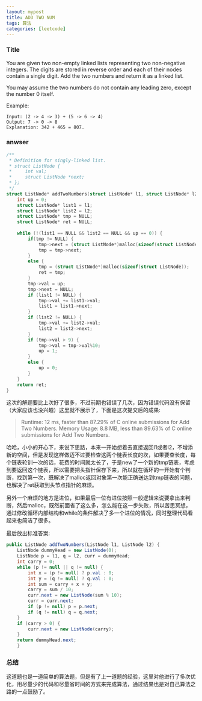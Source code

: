 ```yaml
---
layout: mypost
title: ADD TWO NUM 
tags: 算法
categories: [leetcode]
---
```


### Title 

You are given two non-empty linked lists representing two non-negative integers. The digits are stored in reverse order and each of their nodes contain a single digit. Add the two numbers and return it as a linked list.

You may assume the two numbers do not contain any leading zero, except the number 0 itself.

Example:
```
Input: (2 -> 4 -> 3) + (5 -> 6 -> 4)
Output: 7 -> 0 -> 8
Explanation: 342 + 465 = 807.
```

### anwser 

```c
/**
 * Definition for singly-linked list.
 * struct ListNode {
 *     int val;
 *     struct ListNode *next;
 * };
 */
struct ListNode* addTwoNumbers(struct ListNode* l1, struct ListNode* l2) {
    int up = 0;
    struct ListNode* list1 = l1;
    struct ListNode* list2 = l2;
    struct ListNode* tmp = NULL;
    struct ListNode* ret = NULL;    
    
    while (!(list1 == NULL && list2 == NULL && up == 0)) {
        if(tmp != NULL) {
            tmp->next = (struct ListNode*)malloc(sizeof(struct ListNode));
            tmp = tmp->next;
        }
        else {
            tmp = (struct ListNode*)malloc(sizeof(struct ListNode));
            ret = tmp;
        }
        tmp->val = up;
        tmp->next = NULL;
        if (list1 != NULL) {
            tmp->val += list1->val;
            list1 = list1->next;
        }
        if (list2 != NULL) {
            tmp->val += list2->val;
            list2 = list2->next;
        }
        if (tmp->val > 9) {
            tmp->val = tmp->val%10;
            up = 1;
        }
        else {
            up = 0;
        }
    }
    return ret;
}

```

这次的解题要比上次好了很多，不过前期也错误了几次，因为错误代码没有保留（大家应该也没兴趣）这里就不展示了，下面是这次提交后的成果:

> Runtime: 12 ms, faster than 87.29% of C online submissions for Add Two Numbers.
> Memory Usage: 8.8 MB, less than 89.63% of C online submissions for Add Two Numbers.

哈哈，小小的开心下，来说下思路，本来一开始想着去直接返回l1或者l2，不增添新的空间，但是发现这样做迈不过要检查这两个链表长度的坎，如果要查长度，每个链表轮训一次的话，花费的时间就太长了，于是new了一个新的tmp链表，考虑到要返回这个链表，所以需要把头指针保存下来，所以就在循环的一开始有个判断，找到第一次，既解决了malloc返回对象第一次能正确送达到tmp链表的问题，也解决了ret获取到头节点指针的麻烦。

另外一个麻烦的地方是进位，如果最后一位有进位按照一般逻辑来说要拿出来判断，然后malloc，既然前面省了这么多，怎么能在这一步失败，所以苦思冥想，通过修改循环内部结构和while的条件解决了多一个进位的情况，同时整理代码看起来也简洁了很多。

最后放出标准答案:

```java
public ListNode addTwoNumbers(ListNode l1, ListNode l2) {
    ListNode dummyHead = new ListNode(0);
    ListNode p = l1, q = l2, curr = dummyHead;
    int carry = 0;
    while (p != null || q != null) {
        int x = (p != null) ? p.val : 0;
        int y = (q != null) ? q.val : 0;
        int sum = carry + x + y;
        carry = sum / 10;
        curr.next = new ListNode(sum % 10);
        curr = curr.next;
        if (p != null) p = p.next;
        if (q != null) q = q.next;
    }
    if (carry > 0) {
        curr.next = new ListNode(carry);
    }
    return dummyHead.next;
    }
```

### 总结

这道题也是一道简单的算法题，但是有了上一道题的经验，这里对他进行了多次优化，用尽量少的代码和尽量省时间的方式来完成算法，通过结果也是对自己算法之路的一点鼓励了。


